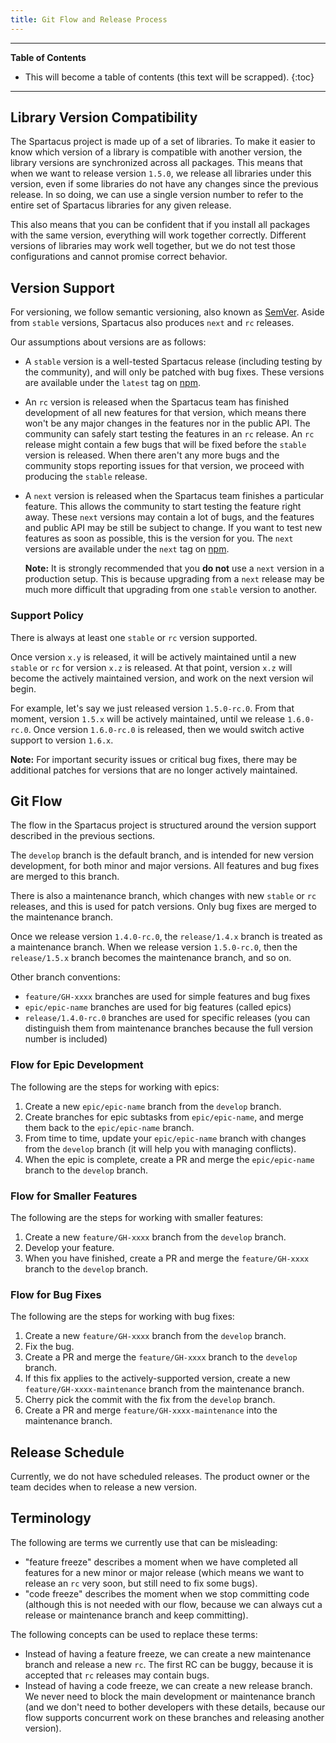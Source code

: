 ```yaml
---
title: Git Flow and Release Process
---
```


***

**Table of Contents**

- This will become a table of contents (this text will be scrapped).
{:toc}

***

## Library Version Compatibility

The Spartacus project is made up of a set of libraries. To make it easier to know which version of a library is compatible with another version, the library versions are synchronized across all packages. This means that when we want to release version `1.5.0`, we release all libraries under this version, even if some libraries do not have any changes since the previous release. In so doing, we can use a single version number to refer to the entire set of Spartacus libraries for any given release.

This also means that you can be confident that if you install all packages with the same version, everything will work together correctly. Different versions of libraries may work well together, but we do not test those configurations and cannot promise correct behavior.

## Version Support

For versioning, we follow semantic versioning, also known as [SemVer](https://semver.org). Aside from `stable` versions, Spartacus also produces `next` and `rc` releases.

Our assumptions about versions are as follows:

- A `stable` version is a well-tested Spartacus release (including testing by the community), and will only be patched with bug fixes. These versions are available under the `latest` tag on [npm](https://www.npmjs.com).
- An `rc` version is released when the Spartacus team has finished development of all new features for that version, which means there won't be any major changes in the features nor in the public API. The community can safely start testing the features in an `rc` release. An `rc` release might contain a few bugs that will be fixed before the `stable` version is released. When there aren't any more bugs and the community stops reporting issues for that version, we proceed with producing the `stable` release.
- A `next` version is released when the Spartacus team finishes a particular feature. This allows the community to start testing the feature right away. These `next` versions may contain a lot of bugs, and the features and public API may be still be subject to change. If you want to test new features as soon as possible, this is the version for you. The `next` versions are available under the `next` tag on [npm](https://www.npmjs.com).

    **Note:** It is strongly recommended that you **do not** use a `next` version in a production setup. This is because upgrading from a `next` release may be much more difficult that upgrading from one `stable` version to another.

### Support Policy

There is always at least one `stable` or `rc` version supported.

Once version `x.y` is released, it will be actively maintained until a new `stable` or `rc` for version `x.z` is released. At that point, version `x.z` will become the actively maintained version, and work on the next version wil begin.

For example, let's say we just released version `1.5.0-rc.0`. From that moment, version `1.5.x` will be actively maintained, until we release `1.6.0-rc.0`. Once version `1.6.0-rc.0` is released, then we would switch active support to version `1.6.x`.

**Note:** For important security issues or critical bug fixes, there may be additional patches for versions that are no longer actively maintained.

## Git Flow

The flow in the Spartacus project is structured around the version support described in the previous sections.

The `develop` branch is the default branch, and is intended for new version development, for both minor and major versions. All features and bug fixes are merged to this branch.

There is also a maintenance branch, which changes with new `stable` or `rc` releases, and this is used for patch versions. Only bug fixes are merged to the maintenance branch.

Once we release version `1.4.0-rc.0`, the `release/1.4.x` branch is treated as a maintenance branch. When we release version `1.5.0-rc.0`, then the `release/1.5.x` branch becomes the maintenance branch, and so on.

Other branch conventions:

- `feature/GH-xxxx` branches are used for simple features and bug fixes
- `epic/epic-name` branches are used for big features (called epics)
- `release/1.4.0-rc.0` branches are used for specific releases (you can distinguish them from maintenance branches because the full version number is included)

### Flow for Epic Development

The following are the steps for working with epics:

1. Create a new `epic/epic-name` branch from the `develop` branch.
1. Create branches for epic subtasks from `epic/epic-name`, and merge them back to the `epic/epic-name` branch.
1. From time to time, update your `epic/epic-name` branch with changes from the `develop` branch (it will help you with managing conflicts).
1. When the epic is complete, create a PR and merge the `epic/epic-name` branch to the `develop` branch.

### Flow for Smaller Features

The following are the steps for working with smaller features:

1. Create a new `feature/GH-xxxx` branch from the `develop` branch.
1. Develop your feature.
1. When you have finished, create a PR and merge the `feature/GH-xxxx` branch to the `develop` branch.

### Flow for Bug Fixes

The following are the steps for working with bug fixes:

1. Create a new `feature/GH-xxxx` branch from the `develop` branch.
1. Fix the bug.
1. Create a PR and merge the `feature/GH-xxxx` branch to the `develop` branch.
1. If this fix applies to the actively-supported version, create a new `feature/GH-xxxx-maintenance` branch from the maintenance branch.
1. Cherry pick the commit with the fix from the `develop` branch.
1. Create a PR and merge `feature/GH-xxxx-maintenance` into the maintenance branch.

## Release Schedule

Currently, we do not have scheduled releases. The product owner or the team decides when to release a new version.

## Terminology

The following are terms we currently use that can be misleading:

- "feature freeze" describes a moment when we have completed all features for a new minor or major release (which means we want to release an `rc` very soon, but still need to fix some bugs).
- "code freeze" describes the moment when we stop committing code (although this is not needed with our flow, because we can always cut a release or maintenance branch and keep committing).

The following concepts can be used to replace these terms:

- Instead of having a feature freeze, we can create a new maintenance branch and release a new `rc`. The first RC can be buggy, because it is accepted that `rc` releases may contain bugs.
- Instead of having a code freeze, we can create a new release branch. We never need to block the main development or maintenance branch (and we don't need to bother developers with these details, because our flow supports concurrent work on these branches and releasing another version).
